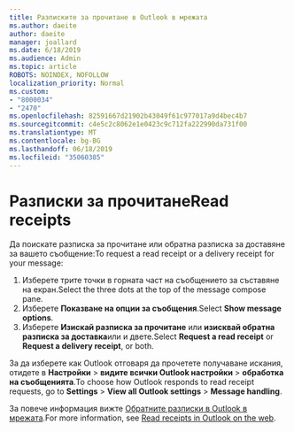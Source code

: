 ```yaml
---
title: Разписките за прочитане в Outlook в мрежата
ms.author: daeite
author: daeite
manager: joallard
ms.date: 6/18/2019
ms.audience: Admin
ms.topic: article
ROBOTS: NOINDEX, NOFOLLOW
localization_priority: Normal
ms.custom:
- "8000034"
- "2470"
ms.openlocfilehash: 82591667d21902b43049f61c977017a9d4bec4b7
ms.sourcegitcommit: c4e5c2c8062e1e0423c9c712fa222990da731f00
ms.translationtype: MT
ms.contentlocale: bg-BG
ms.lasthandoff: 06/18/2019
ms.locfileid: "35060385"
---
```

# <a name="read-receipts"></a><span data-ttu-id="92c62-102">Разписки за прочитане</span><span class="sxs-lookup"><span data-stu-id="92c62-102">Read receipts</span></span>

<span data-ttu-id="92c62-103">Да поискате разписка за прочитане или обратна разписка за доставяне за вашето съобщение:</span><span class="sxs-lookup"><span data-stu-id="92c62-103">To request a read receipt or a delivery receipt for your message:</span></span>

1. <span data-ttu-id="92c62-104">Изберете трите точки в горната част на съобщението за съставяне на екран.</span><span class="sxs-lookup"><span data-stu-id="92c62-104">Select the three dots at the top of the message compose pane.</span></span>
1. <span data-ttu-id="92c62-105">Изберете **Показване на опции за съобщения**.</span><span class="sxs-lookup"><span data-stu-id="92c62-105">Select **Show message options**.</span></span>
1. <span data-ttu-id="92c62-106">Изберете **Изискай разписка за прочитане** или **изисквай обратна разписка за доставка**или и двете.</span><span class="sxs-lookup"><span data-stu-id="92c62-106">Select **Request a read receipt** or **Request a delivery receipt**, or both.</span></span>

<span data-ttu-id="92c62-107">За да изберете как Outlook отговаря да прочетете получаване искания, отидете в **Настройки** > **видите всички Outlook настройки** > **обработка на съобщенията**.</span><span class="sxs-lookup"><span data-stu-id="92c62-107">To choose how Outlook responds to read receipt requests, go to **Settings** > **View all Outlook settings** > **Message handling**.</span></span>

<span data-ttu-id="92c62-108">За повече информация вижте [Обратните разписки в Outlook в мрежата](https://support.office.com/article/e09af74d-3519-45fc-a680-37a538a92157).</span><span class="sxs-lookup"><span data-stu-id="92c62-108">For more information, see [Read receipts in Outlook on the web](https://support.office.com/article/e09af74d-3519-45fc-a680-37a538a92157).</span></span>
